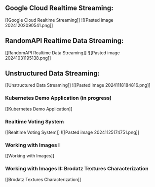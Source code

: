 ## Google Cloud Realtime Streaming:

[[Google Cloud Realtime Streaming]]
![[Pasted image 20241202090541.png]]


## RandomAPI Realtime Data Streaming:
[[RandomAPI Realtime Data Streaming]]
![[Pasted image 20241031195138.png]]
## Unstructured Data Streaming:
[[Unstructured Data Streaming]]
![[Pasted image 20241118184816.png]]

### Kubernetes Demo Application (in progress)
[[Kubernetes Demo Application]]

### Realtime Voting System
[[Realtime Voting System]]
![[Pasted image 20241125174751.png]]

### Working with Images I
[[Working with Images]]

### Working with Images II: Brodatz Textures Characterization
[[Brodatz Textures Characterization]]
